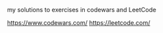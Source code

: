 my solutions to exercises in codewars and LeetCode

https://www.codewars.com/
https://leetcode.com/
